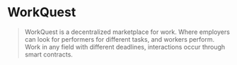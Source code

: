 # WorkQuest

> WorkQuest is a decentralized marketplace for work. Where employers can look for performers for different tasks, and workers perform. Work in any field with different deadlines, interactions occur through smart contracts.
